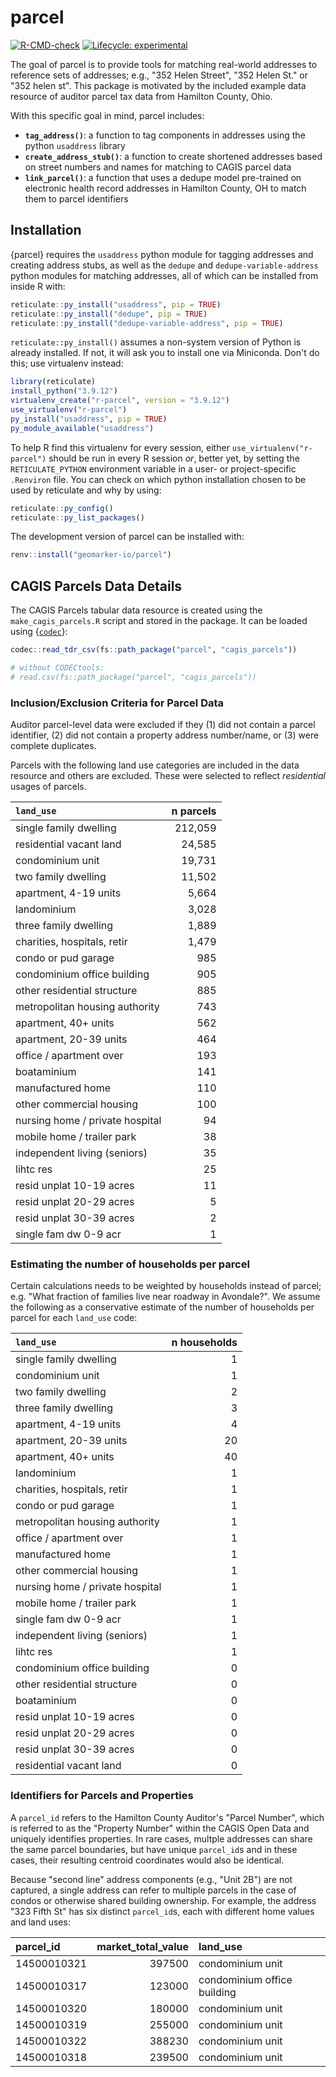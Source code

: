 # parcel

<!-- badges: start -->
[![R-CMD-check](https://github.com/geomarker-io/parcel/actions/workflows/R-CMD-check.yaml/badge.svg)](https://github.com/geomarker-io/parcel/actions/workflows/R-CMD-check.yaml)
[![Lifecycle: experimental](https://img.shields.io/badge/lifecycle-experimental-orange.svg)](https://lifecycle.r-lib.org/articles/stages.html#experimental)
<!-- badges: end -->


The goal of parcel is to provide tools for matching real-world addresses to reference sets of addresses; e.g., "352 Helen Street", "352 Helen St." or "352 helen st". This package is motivated by the included example data resource of auditor parcel tax data from Hamilton County, Ohio.

With this specific goal in mind, parcel includes:

- **`tag_address()`**: a function to tag components in addresses using the python `usaddress` library
- **`create_address_stub()`**: a function to create shortened addresses based on street numbers and names for matching to CAGIS parcel data
- **`link_parcel()`**: a function that uses a dedupe model pre-trained on electronic health record addresses in Hamilton County, OH to match them to parcel identifiers

## Installation

{parcel} requires the `usaddress` python module for tagging addresses and creating address stubs, as well as the `dedupe` and `dedupe-variable-address` python modules for matching addresses, all of which can be installed from inside R with:

```r
reticulate::py_install("usaddress", pip = TRUE)
reticulate::py_install("dedupe", pip = TRUE)
reticulate::py_install("dedupe-variable-address", pip = TRUE)
```

`reticulate::py_install()` assumes a non-system version of Python is already installed.
If not, it will ask you to install one via Miniconda. Don't do this; use virtualenv instead:

```r
library(reticulate)
install_python("3.9.12")
virtualenv_create("r-parcel", version = "3.9.12")
use_virtualenv("r-parcel")
py_install("usaddress", pip = TRUE)
py_module_available("usaddress")
```

To help R find this virtualenv for every session, either `use_virtualenv("r-parcel")` should be run in every R session *or*, better yet, by setting the `RETICULATE_PYTHON` environment variable in a user- or project-specific `.Renviron` file. You can check on which python installation chosen to be used by reticulate and why by using:

```r
reticulate::py_config()
reticulate::py_list_packages()
```

The development version of parcel can be installed with:

``` r
renv::install("geomarker-io/parcel")
```

## CAGIS Parcels Data Details

The CAGIS Parcels tabular data resource is created using the `make_cagis_parcels.R` script and stored in the package.  It can be loaded using {[`codec`](https://geomarker.io/codec)}:

```r
codec::read_tdr_csv(fs::path_package("parcel", "cagis_parcels"))

# without CODECtools:
# read.csv(fs::path_package("parcel", "cagis_parcels"))
```

### Inclusion/Exclusion Criteria for Parcel Data

Auditor parcel-level data were excluded if they (1) did not contain a parcel identifier, (2) did not contain a property address number/name, or (3) were complete duplicates.

Parcels with the following land use categories are included in the data resource and others are excluded.  These were selected to reflect *residential* usages of parcels.

|`land_use`                      |n parcels|
|:-------------------------------|------:|
|single family dwelling          | 212,059|
|residential vacant land         |  24,585|
|condominium unit                |  19,731|
|two family dwelling             |  11,502|
|apartment, 4-19 units           |   5,664|
|landominium                     |   3,028|
|three family dwelling           |   1,889|
|charities, hospitals, retir     |   1,479|
|condo or pud garage             |    985|
|condominium office building     |    905|
|other residential structure     |    885|
|metropolitan housing authority  |    743|
|apartment, 40+ units            |    562|
|apartment, 20-39 units          |    464|
|office / apartment over         |    193|
|boataminium                     |    141|
|manufactured home               |    110|
|other commercial housing        |    100|
|nursing home / private hospital |     94|
|mobile home / trailer park      |     38|
|independent living (seniors)    |     35|
|lihtc res                       |     25|
|resid unplat 10-19 acres        |     11|
|resid unplat 20-29 acres        |      5|
|resid unplat 30-39 acres        |      2|
|single fam dw 0-9 acr           |      1|

### Estimating the number of households per parcel

Certain calculations needs to be weighted by households instead of parcel; e.g. "What fraction of families live near roadway in Avondale?".  We assume the following as a conservative estimate of the number of households per parcel for each `land_use` code:

|`land_use`                        |n households|
|:-------------------------------|------:|
|single family dwelling          |1|
|condominium unit                |1|
|two family dwelling             |2|
|three family dwelling           |3|
|apartment, 4-19 units           |4|
|apartment, 20-39 units          |20|
|apartment, 40+ units            |40|
|landominium                     |1|
|charities, hospitals, retir     |1|
|condo or pud garage             |1|
|metropolitan housing authority  |1|
|office / apartment over         |1|
|manufactured home               |1|
|other commercial housing        |1|
|nursing home / private hospital |1|
|mobile home / trailer park      |1|
|single fam dw 0-9 acr           |1|
|independent living (seniors)    |1|
|lihtc res                       |1|
|condominium office building     |0|
|other residential structure     |0|
|boataminium                     |0|
|resid unplat 10-19 acres        |0|
|resid unplat 20-29 acres        |0|
|resid unplat 30-39 acres        |0|
|residential vacant land         |0|

### Identifiers for Parcels and Properties

A `parcel_id` refers to the Hamilton County Auditor's "Parcel Number", which is referred to as the "Property Number" within the CAGIS Open Data and uniquely identifies properties. In rare cases, multple addresses can share the same parcel boundaries, but have unique `parcel_id`s and in these cases, their resulting centroid coordinates would also be identical.

Because "second line" address components (e.g., "Unit 2B") are not captured, a single address can refer to multiple parcels in the case of condos or otherwise shared building ownership. For example, the address "323 Fifth St" has six distinct `parcel_id`s, each with different home values and land uses:

|parcel_id   | market_total_value|land_use                    |
|:-----------|------------------:|:---------------------------|
|14500010321 |             397500|condominium unit            |
|14500010317 |             123000|condominium office building |
|14500010320 |             180000|condominium unit            |
|14500010319 |             255000|condominium unit            |
|14500010322 |             388230|condominium unit            |
|14500010318 |             239500|condominium unit            |

